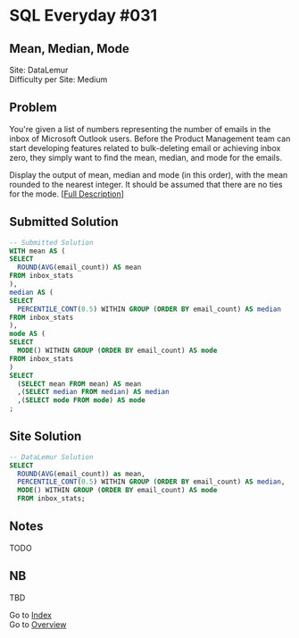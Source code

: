 # SQL Everyday \#031

## Mean, Median, Mode

Site: DataLemur\
Difficulty per Site: Medium

## Problem

You're given a list of numbers representing the number of emails in the inbox of Microsoft Outlook users. Before the Product Management team can start developing features related to bulk-deleting email or achieving inbox zero, they simply want to find the mean, median, and mode for the emails.

Display the output of mean, median and mode (in this order), with the mean rounded to the nearest integer. It should be assumed that there are no ties for the mode. [[Full Description](https://datalemur.com/questions/mean-median-mode)]

## Submitted Solution

```sql
-- Submitted Solution
WITH mean AS (
SELECT
  ROUND(AVG(email_count)) AS mean
FROM inbox_stats
),
median AS (
SELECT
  PERCENTILE_CONT(0.5) WITHIN GROUP (ORDER BY email_count) AS median
FROM inbox_stats
),
mode AS (
SELECT
  MODE() WITHIN GROUP (ORDER BY email_count) AS mode
FROM inbox_stats
)
SELECT
  (SELECT mean FROM mean) AS mean
  ,(SELECT median FROM median) AS median
  ,(SELECT mode FROM mode) AS mode
;
```

## Site Solution

```sql
-- DataLemur Solution 
SELECT 
  ROUND(AVG(email_count)) as mean,
  PERCENTILE_CONT(0.5) WITHIN GROUP (ORDER BY email_count) AS median,
  MODE() WITHIN GROUP (ORDER BY email_count) AS mode
  FROM inbox_stats;
```

## Notes

TODO

## NB

TBD

Go to [Index](../?tab=readme-ov-file#index)\
Go to [Overview](../?tab=readme-ov-file)
